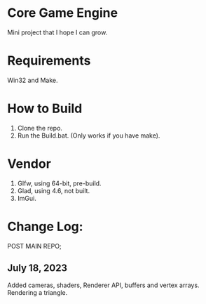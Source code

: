 # Core Game Engine

Mini project that I hope I can grow.

# Requirements

Win32 and Make.

# How to Build

1. Clone the repo.
2. Run the Build.bat. (Only works if you have make).

# Vendor

1. Glfw, using 64-bit, pre-build.
2. Glad, using 4.6, not built.
3. ImGui.

# Change Log:

POST MAIN REPO;

## July 18, 2023

Added cameras, shaders, Renderer API, buffers and vertex arrays.
Rendering a triangle.
